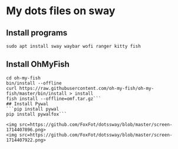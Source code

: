 # My **dots files on sway**
## Install programs
``` sudo apt install sway waybar wofi ranger kitty fish ```
## Install OhMyFish
```git clone https://github.com/oh-my-fish/oh-my-fish
cd oh-my-fish
bin/install --offline
curl https://raw.githubusercontent.com/oh-my-fish/oh-my-fish/master/bin/install > install
fish install --offline=omf.tar.gz```
## Install Pywal
```pip install pywal
pip install pywalfox```

<img src=https://github.com/FoxFot/dotssway/blob/master/screen-1714407896.png>
<img src=https://github.com/FoxFot/dotssway/blob/master/screen-1714407922.png>
